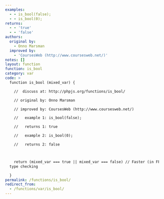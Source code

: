```yaml
---
examples:
  - - is_bool(false);
  - - is_bool(0);
returns:
  - - 'true'
  - - 'false'
authors:
  original by:
    - Onno Marsman
  improved by:
    - 'CoursesWeb (http://www.coursesweb.net/)'
notes: []
layout: function
function: is_bool
category: var
code: >
  function is_bool (mixed_var) {

    //  discuss at: http://phpjs.org/functions/is_bool/

    // original by: Onno Marsman

    // improved by: CoursesWeb (http://www.coursesweb.net/)

    //   example 1: is_bool(false);

    //   returns 1: true

    //   example 2: is_bool(0);

    //   returns 2: false



    return (mixed_var === true || mixed_var === false) // Faster (in FF) than
  type checking

  }
permalink: /functions/is_bool/
redirect_from:
  - /functions/var/is_bool/
---
```


<!-- WARNING! This file is auto generated by `npm run web:inject`, do not edit by hand -->
